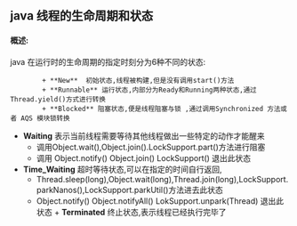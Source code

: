 ##  				java 线程的生命周期和状态

#### 概述:

  java 在运行时的生命周期的指定时刻分为6种不同的状态:

			+ **New**  初始状态,线程被构建,但是没有调用start()方法
			+ **Runnable** 运行状态,内部分为Ready和Running两种状态,通过Thread.yield()方式进行转换
			+ **Blocked** 阻塞状态,便是线程阻塞与锁 ,通过调用Synchronized 方法或者 AQS 模块锁转换
   + **Waiting**  表示当前线程需要等待其他线程做出一些特定的动作才能醒来
     - 调用Object.wait(),Object.join().LockSupport.part()方法进行阻塞
     - 调用 Object.notify()  Object.join() LockSupport() 退出此状态
   + **Time_Waiting** 超时等待状态,可以在指定的时间自行返回,
     - Thread.sleep(long),Object.wait(long),Thread.join(long),LockSupport.parkNanos(),LockSupport.parkUtil()方法进去此状态
     - Object.notify() Object.notifyAll()  LokSupport.unpark(Thread) 退出此状态
			+ **Terminated** 终止状态,表示线程已经执行完毕了

